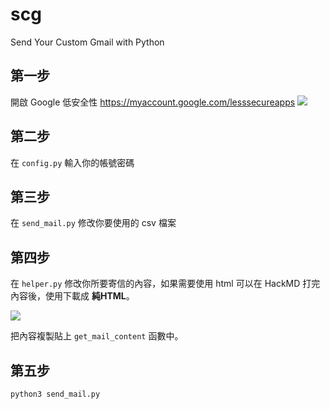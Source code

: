# scg

Send Your Custom Gmail with Python

## 第一步

開啟 Google 低安全性 https://myaccount.google.com/lesssecureapps
![](https://i.imgur.com/nN5MqgO.png)


## 第二步

在 `config.py` 輸入你的帳號密碼

## 第三步

在 `send_mail.py` 修改你要使用的 csv 檔案

## 第四步

在 `helper.py` 修改你所要寄信的內容，如果需要使用 html 可以在 HackMD 打完內容後，使用下載成 **純HTML**。

![](https://i.imgur.com/DPtOJOS.png)

把內容複製貼上 `get_mail_content` 函數中。

## 第五步

```python
python3 send_mail.py
```
